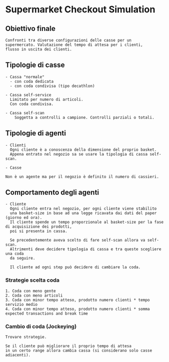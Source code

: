 # Supermarket Checkout Simulation

## Obiettivo finale
    
    Confronti tra diverse configurazioni delle casse per un
    supermercato. Valutazione del tempo di attesa per i clienti,
    flusso in uscita dei clienti.

## Tipologie di casse

    - Cassa "normale"
      - con coda dedicata
      - con coda condivisa (tipo decathlon)
    
    - Cassa self-service
      Limitato per numero di articoli.
      Con coda condivisa.
    
    - Cassa self-scan
        Soggetta a controlli a campione. Controlli parziali o totali.
  
## Tipologie di agenti
    
    - Clienti
      Ogni cliente è a conoscenza della dimensione del proprio basket.
      Appena entrato nel negozio sa se usare la tipologia di cassa self-scan.

    - Casse

    Non è un agente ma per il negozio è definito il numero di cassieri.

## Comportamento degli agenti
    
    - Cliente
      Ogni cliente entra nel negozio, per ogni cliente viene stabilito 
      una basket-size in base ad una legge ricavata dai dati del paper (giorno ed ora).
      Il cliente spende un tempo proporzionale al basket-size per la fase di acquisizione dei prodotti,
      poi si presenta in cassa.
      
      Se precedentemente aveva scelto di fare self-scan allora va self-scan.
      Altrimenti deve decidere tipologia di cassa e tra queste scegliere una coda
      da seguire.
      
      Il cliente ad ogni step può decidere di cambiare la coda.
      
### Strategie scelta coda
    
    1. Coda con meno gente
    2. Coda con meno articoli
    3. Coda con minor tempo atteso, prodotto numero clienti * tempo servizio medio
    4. Coda con minor tempo atteso, prodotto numero clienti * somma expected transactions and break time
  
### Cambio di coda (Jockeying)
    
    Trovare strategie.
    
    Se il cliente può migliorare il proprio tempo di attesa 
    in un certo range allora cambia cassa (si considerano solo casse adiacenti). 
    
